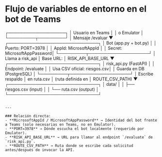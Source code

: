 # Flujo de variables de entorno en el bot de Teams

┌───────────────────┐
│ Usuario en Teams  │
│  o Emulator       │
└─────────┬─────────┘
          │ Mensaje /evaluar
          ▼
┌──────────────────────────────┐
│  Bot (app.py + bot.py)       │
│  Puerto: PORT=3978           │
│  AppId: MicrosoftAppId       │
│  Secret: MicrosoftAppPassword│
└─────────┬────────────────────┘
          │ Llama a risk_api
          │ Base URL:
          │   RISK_API_BASE_URL
          ▼
┌──────────────────────────────┐
│  risk_api.py (FastAPI)       │
│  Endpoint: /evaluate         │
│  Usa CSV oficial: riesgos.csv│
│  Guarda en DB (PostgreSQL)   │
└─────────┬────────────────────┘
          │ Escribe respaldo
          │ en ruta.csv
          │ (ruta definida en
          │ ROUTE_CSV_PATH)
          ▼
┌──────────────────────────────┐
│   data/                      │
│   ├── riesgos.csv (input)    │
│   └── ruta.csv (output)      │
└──────────────────────────────┘
```

---

### Relación directa:
- **MicrosoftAppId / MicrosoftAppPassword** → Identidad del bot frente a Teams (solo necesarias en Teams, no en Emulator).  
- **PORT=3978** → Dónde escucha el bot localmente (requerido por Emulator).  
- **RISK_API_BASE_URL** → URL para llamar al endpoint `/evaluate` de `risk_api.py`.  
- **ROUTE_CSV_PATH** → Ruta donde se escribe cada solicitud antes/después de invocar la API.  

